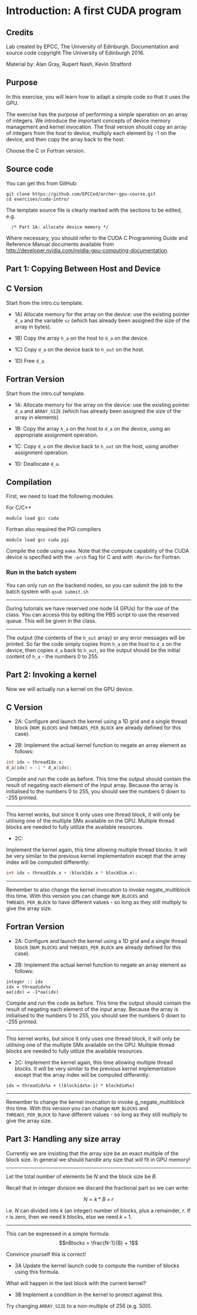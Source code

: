 # Introduction: A first CUDA program

## Credits

Lab created by EPCC, The University of Edinburgh. Documentation and
source code copyright The University of Edinburgh 2016.

Material by: Alan Gray, Rupert Nash, Kevin Stratford

## Purpose

In this exercise, you will learn how to adapt a simple code so that it
uses the GPU.

The exercise has the purpose of performing a simple operation on an
array of integers.  We introduce the important concepts of device memory
management and kernel invocation. The final version should copy an
array of integers from the host to device, multiply each element by -1
on the device, and then copy the array back to the host.

Choose the C or Fortran version.

## Source code

You can get this from GitHub:

```
git clone https://github.com/EPCCed/archer-gpu-course.git
cd exercises/cuda-intro/
```

The template source file is clearly marked with the sections to be
edited, e.g.

      /* Part 1A: allocate device memory */
      

Where necessary, you should refer to the CUDA C Programming Guide and
Reference Manual documents available from
<http://developer.nvidia.com/nvidia-gpu-computing-documentation>.


## Part 1: Copying Between Host and Device


## C Version

Start from the intro.cu template. 

* 1A)
Allocate memory for the array on the device: use the existing pointer
`d_a` and the variable `sz` (which has already been assigned the size
of the array in bytes).

* 1B)
Copy the array `h_a` on the host to `d_a` on the device.

* 1C)
Copy `d_a` on the device back to `h_out` on the host.

* 1D)
Free `d_a`.

## Fortran Version

Start from the intro.cuf template.

* 1A:
Allocate memory for the array on the device: use the existing pointer
`d_a` and `ARRAY_SIZE` (which has already been assigned the size of the
array in elements)

* 1B:
Copy the array `h_a` on the host to `d_a` on the device, using an
appropriate assignment operation.

* 1C:
Copy `d_a` on the device back to `h_out` on the host, using another
assignment operation.

* 1D:
Deallocate `d_a`.



## Compilation

First, we need to load the following modules

For C/C++
```shell
module load gcc cuda
```
Fortran also required the PGI compilers
```shell
module load gcc cuda pgi
```


Compile the code using `make`. Note that the compute capability of the
CUDA device is specified with the `-arch` flag for C and with `-March=`
for Fortran.

### Run in the batch system

You can only run on the backend nodes, so you can submit the job to the
batch system with `qsub submit.sh`

---

During tutorials we have reserved one node (4 GPUs) for the use of the
class. You can access this by editing the PBS script to use the reserved
queue. This will be given in the class.

---

The output (the contents of the `h_out` array) or any error messages
will be printed. So far the code simply copies from `h_a` on the host to
`d_a` on the device, then copies `d_a` back to `h_out`, so the output
should be the initial content of `h_a` - the numbers 0 to 255.


## Part 2: Invoking a kernel

Now we will actually run a kernel on the GPU device.

## C Version

* 2A:
Configure and launch the kernel using a 1D grid and a single thread
block (`NUM_BLOCKS` and `THREADS_PER_BLOCK` are already defined for this
case).

* 2B:
Implement the actual kernel function to negate an array element as
follows:

```C++
int idx = threadIdx.x;
d_a[idx] = -1 * d_a[idx];
```
	
Compile and run the code as before. This time the output should
contain the result of negating each element of the input
array. Because the array is initialised to the numbers 0 to 255, you
should see the numbers 0 down to -255 printed.

---

This kernel works, but since it only uses one thread block, it will only
be utilising one of the multiple SMs available on the GPU. Multiple
thread blocks are needed to fully utilize the available resources.

* 2C:

Implement the kernel again, this time allowing multiple thread blocks.
It will be very similar to the previous kernel implementation except
that the array index will be computed differently:
```C++
int idx = threadIdx.x + (blockIdx.x * blockDim.x);
```

---

Remember to also change the kernel invocation to invoke
negate\_multiblock this time. With this version you can change
`NUM_BLOCKS` and `THREADS_PER_BLOCK` to have different values - so
long as they still multiply to give the array size.


## Fortran Version

* 2A:
Configure and launch the kernel using a 1D grid and a single thread
block (`NUM_BLOCKS` and `THREADS_PER_BLOCK` are already defined for
this case).

* 2B:
Implement the actual kernel function to negate an array element as
follows:

```Fortran
integer :: idx
idx = threadidx%x
aa(idx) = -1*aa(idx)
```

Compile and run the code as before. This time the output should
contain the result of negating each element of the input
array. Because the array is initialised to the numbers 0 to 255, you
should see the numbers 0 down to -255 printed.

---

This kernel works, but since it only uses one thread block, it will
only be utilising one of the multiple SMs available on the
GPU. Multiple thread blocks are needed to fully utilize the available
resources.

* 2C:
Implement the kernel again, this time allowing multiple thread blocks.
It will be very similar to the previous kernel implementation except
that the array index will be computed differently:

```Fortran
idx = threadidx%x + ((blockidx%x-1) * blockdim%x)
```

---

Remember to change the kernel invocation to invoke
g\_negate\_multiblock this time. With this version you can change
`NUM_BLOCKS` and `THREADS_PER_BLOCK` to have different values - so
long as they still multiply to give the array size.


## Part 3: Handling any size array

Currently we are insisting that the array size be an exact multiple of the block
size. In general we should handle any size that will fit in GPU
memory!

---

Let the total number of elements be $N$ and the block size be $B$.

Recall that in integer division we discard the fractional part so we can
write:

$$N = k * B + r$$

i.e. $N$ can divided into $k$ (an integer) number of blocks, plus a
remainder, $r$. If $r$ is zero, then we need $k$ blocks, else we
need $k + 1$.

---

This can be expressed in a simple formula:
$$nBlocks = \frac{N-1}{B} + 1$$

Convince yourself this is correct!

* 3A
Update the kernel launch code to compute the number of blocks using this
formula.

What will happen in the last block with the current kernel?

* 3B
Implement a condition in the kernel to protect against this.

Try changing `ARRAY_SIZE` to a non-multiple of 256 (e.g. 500).


